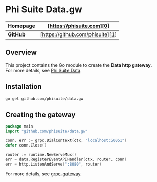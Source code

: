 # Phi Suite Data.gw

| **Homepage** | [https://phisuite.com][0]        |
| ------------ | -------------------------------- | 
| **GitHub**   | [https://github.com/phisuite][1] |

## Overview

This project contains the Go module to create the **Data http gateway**.  
For more details, see [Phi Suite Data][2].

## Installation

```bash
go get github.com/phisuite/data.gw
```

## Creating the gateway

```go
package main
import "github.com/phisuite/data.gw"

conn, err := grpc.DialContext(ctx, "localhost:50051")
defer conn.Close()

router := runtime.NewServeMux()
err = data.RegisterEventAPIHandler(ctx, router, conn)
err = http.ListenAndServe(":8080", router)
```
For more details, see [grpc-gateway][10].

[0]: https://phisuite.com
[1]: https://github.com/phisuite
[2]: https://github.com/phisuite/data
[10]: https://grpc-ecosystem.github.io/grpc-gateway

